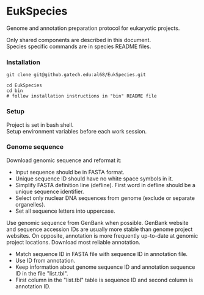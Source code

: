 # EukSpecies  
Genome and annotation preparation protocol for eukaryotic projects.  
  
Only shared components are described in this document.  
Species specific commands are in species README files.  

### Installation  
```
git clone git@github.gatech.edu:al68/EukSpecies.git

cd EukSpecies
cd bin
# follow installation instructions in "bin" README file
```
### Setup
Project is set in bash shell.  
Setup environment variables before each work session.  
### Genome sequence
Download genomic sequence and reformat it:  
 * Input sequence should be in FASTA format.
 * Unique sequence ID should have no white space symbols in it.
 * Simplify FASTA definition line (defline). First word in defline should be a unique sequence identifier.
 * Select only nuclear DNA sequences from genome (exclude or separate organelles).
 * Set all sequence letters into uppercase.

Use genomic sequence from GenBank when possible. GenBank website and sequence accession IDs are usually more stable than genome project websites. On opposite, annotation is more frequently up-to-date at genomic project locations. Download most reliable annotation.  
* Match sequence ID in FASTA file with sequence ID in annotation file.  
* Use ID from annotation.  
* Keep information about genome sequence ID and annotation sequence ID in the file "list.tbl".  
* First column in the "list.tbl" table is sequence ID and second column is annotation ID.  

